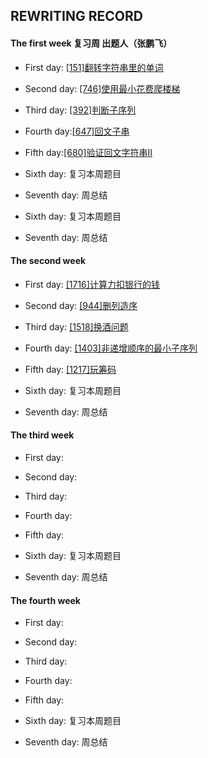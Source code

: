 ## REWRITING RECORD

#### The first week 复习周 出题人（张鹏飞）

* First day: [[151]翻转字符串里的单词](https://leetcode-cn.com/problems/reverse-words-in-a-string/)

* Second day: [[746]使用最小花费爬楼梯](https://leetcode-cn.com/problems/min-cost-climbing-stairs/)

* Third day: [[392]判断子序列](https://leetcode-cn.com/problems/is-subsequence/)

* Fourth day:[[647]回文子串](https://leetcode-cn.com/problems/palindromic-substrings/)

* Fifth day:[[680]验证回文字符串Ⅱ](https://leetcode-cn.com/problems/valid-palindrome-ii/)

* Sixth day: 复习本周题目

* Seventh day: 周总结

* Sixth day: 复习本周题目

* Seventh day: 周总结

#### The second week

* First day: [[1716]计算力扣银行的钱](https://leetcode-cn.com/problems/calculate-money-in-leetcode-bank/)

* Second day: [[944]删列造序](https://leetcode-cn.com/problems/delete-columns-to-make-sorted/)

* Third day: [[1518]换酒问题](https://leetcode-cn.com/problems/water-bottles/)

* Fourth day: [[1403]非递增顺序的最小子序列](https://leetcode-cn.com/problems/minimum-subsequence-in-non-increasing-order/)

* Fifth day: [[1217]玩筹码](https://leetcode-cn.com/problems/minimum-cost-to-move-chips-to-the-same-position/)

* Sixth day: 复习本周题目

* Seventh day: 周总结

#### The third week

* First day: 

* Second day:

* Third day: 

* Fourth day: 

* Fifth day: 

* Sixth day: 复习本周题目

* Seventh day: 周总结

#### The fourth week

* First day: 

* Second day: 

* Third day: 

* Fourth day: 

* Fifth day:

* Sixth day: 复习本周题目

* Seventh day: 周总结

